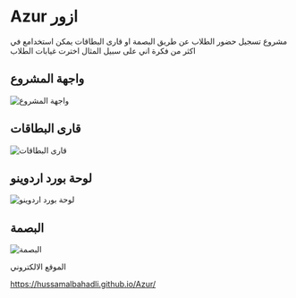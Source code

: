 # Azur ازور
مشروع تسجيل حضور الطلاب عن طريق البصمة او قارى البطاقات يمكن استخدامع في اكثر من فكرة اني على سبيل المثال اخترت 
غيابات الطلاب 


## واجهة المشروع  
![  واجهة المشروع  ](https://github.com/hussamalbahadli/Azur/blob/master/assets/image/s4.jpg
"  واجهة المشروع " )


## قارى البطاقات  
![قارى البطاقات](https://github.com/hussamalbahadli/Azur/blob/master/assets/image/rfid.jpg
"قارى البطاقات ")



##  لوحة بورد اردوينو   
![  لوحة بورد اردوينو  ](https://github.com/hussamalbahadli/Azur/blob/master/assets/image/arduino.jpg
"  لوحة بورد اردوينو " )



## البصمة 
![البصمة](https://github.com/hussamalbahadli/Azur/blob/master/assets/image/Fingerprint.jpg
"البصمة ذاكرة 127 بصمة اصبع تاخذ ")


الموقع الالكتروني 

https://hussamalbahadli.github.io/Azur/
